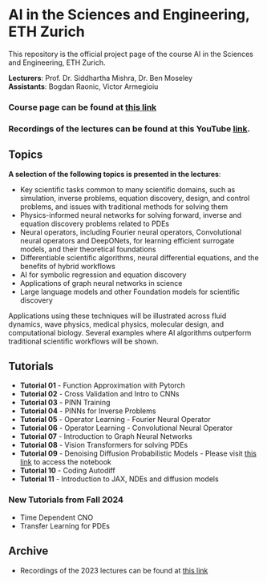 # AI in the Sciences and Engineering, ETH Zurich 

This repository is the official project page of the course AI in the Sciences and Engineering, ETH Zurich. 

**Lecturers**: 	Prof. Dr. Siddhartha Mishra, Dr. Ben Moseley\
**Assistants**: Bogdan Raonic, Victor Armegioiu

### Course page can be found at [this link](https://camlab.ethz.ch/teaching/ai-in-the-sciences-and-engineering-2024.html)
### Recordings of the lectures can be found at this YouTube [link](https://www.youtube.com/watch?v=LkKvhvsf6jY&list=PLJkYEExhe7rYFkBIB2U5pf_RWzYnFLj7r).

## Topics

**A selection of the following topics is presented in the lectures**:

- Key scientific tasks common to many scientific domains, such as simulation, inverse problems, equation discovery, design, and control problems, and issues with traditional methods for solving them
- Physics-informed neural networks for solving forward, inverse and equation discovery problems related to PDEs
- Neural operators, including Fourier neural operators, Convolutional neural operators and DeepONets, for learning efficient surrogate models, and their theoretical foundations
- Differentiable scientific algorithms, neural differential equations, and the benefits of hybrid workflows
- AI for symbolic regression and equation discovery
- Applications of graph neural networks in science
- Large language models and other Foundation models for scientific discovery

Applications using these techniques will be illustrated across fluid dynamics, wave physics, medical physics, molecular design, and computational biology. Several examples where AI algorithms outperform traditional scientific workflows will be shown.

## Tutorials
- **Tutorial 01** - Function Approximation with Pytorch
- **Tutorial 02** - Cross Validation and Intro to CNNs
- **Tutorial 03** - PINN Training
- **Tutorial 04** - PINNs for Inverse Problems
- **Tutorial 05** - Operator Learning - Fourier Neural Operator
- **Tutorial 06** - Operator Learning - Convolutional Neural Operator
- **Tutorial 07** - Introduction to Graph Neural Networks
- **Tutorial 08** - Vision Transformers for solving PDEs
- **Tutorial 09** - Denoising Diffusion Probabilistic Models - Please visit [this link](https://github.com/dataflowr/notebooks/blob/master/Module18/ddpm_nano_sol.ipynb) to access the notebook
- **Tutorial 10** - Coding Autodiff
- **Tutorial 11** - Introduction to JAX, NDEs and diffusion models

### New Tutorials from Fall 2024
- Time Dependent CNO
- Transfer Learning for PDEs

## Archive

- Recordings of the 2023 lectures can be found at [this link](https://www.youtube.com/watch?v=y6wHpRzhhkA&list=PLJkYEExhe7rYY5HjpIJbgo-tDZ3bIAqAm)
